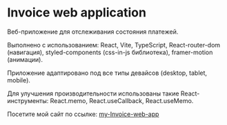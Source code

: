 # Invoice web application

Веб-приложение для отслеживания состояния платежей.

Выполнено с использованием: React, Vite, TypeScript, React-router-dom (навигация), styled-components (css-in-js библиотека), framer-motion (анимации).

Приложение адаптировано под все типы девайсов (desktop, tablet, mobile).

Для улучшения производительности использованы такие React-инструменты: React.memo, React.useCallback, React.useMemo.

Посетите мой сайт по ссылке: [my-Invoice-web-app](https://romansh12610.github.io/Invoice-app-project/)
